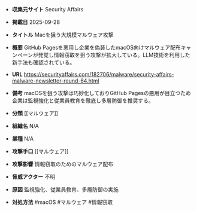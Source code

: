 - **収集元サイト**
Security Affairs

- **掲載日**
2025-09-28

- **タイトル**
Macを狙う大規模マルウェア攻撃

- **概要**
GitHub Pagesを悪用し企業を偽装したmacOS向けマルウェア配布キャンペーンが発覚し情報窃取を狙う攻撃が拡大している。LLM技術を利用した新手法も確認されている。

- **URL**
https://securityaffairs.com/182706/malware/security-affairs-malware-newsletter-round-64.html

- **備考**
macOSを狙う攻撃は巧妙化しておりGitHub Pagesの悪用が目立つため企業は監視強化と従業員教育を徹底し多層防御を推奨する。

- **分類**
[[マルウェア]]

- **組織名**
N/A

- **業種**
N/A

- **攻撃手口**
[[マルウェア]]

- **攻撃影響**
情報窃取のためのマルウェア配布

- **脅威アクター**
不明

- **原因**
監視強化、従業員教育、多層防御の実施

- **対処方法**
#macOS #マルウェア #情報窃取
